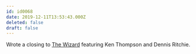```yaml
---
id: id0068
date: 2019-12-11T13:53:43.000Z
deleted: false
draft: false
---
```


Wrote a closing to [The Wizard][1] featuring Ken Thompson and Dennis Ritchie.

[1]: the-wizard.html